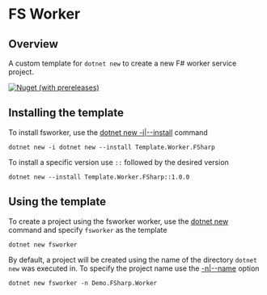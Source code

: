 # FS Worker

## Overview

A custom template for `dotnet new` to create a new F# worker service project. 

[![Nuget (with prereleases)](https://img.shields.io/nuget/vpre/Template.Worker.FSharp)](https://www.nuget.org/packages/Tools.Net.Mongo)

## Installing the template

To install fsworker, use the [dotnet new -i|--install](https://docs.microsoft.com/en-us/dotnet/core/tools/dotnet-new) command

`dotnet new -i dotnet new --install Template.Worker.FSharp`

To install a specific version use `::` followed by the desired version

`dotnet new --install Template.Worker.FSharp::1.0.0`

## Using the template

To create a project using the fsworker worker, use the [dotnet new](https://docs.microsoft.com/en-us/dotnet/core/tools/dotnet-new) command and specify `fsworker` as the template

`dotnet new fsworker`

By default, a project will be created using the name of the directory `dotnet new` was executed in. To specify the project name use the [-n|--name](https://docs.microsoft.com/en-us/dotnet/core/tools/dotnet-new) option

`dotnet new fsworker -n Demo.FSharp.Worker`